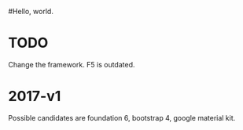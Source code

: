 #Hello, world.

# TODO

Change the framework. F5 is outdated.

2017-v1
=============
Possible candidates are foundation 6, bootstrap 4, google material kit.